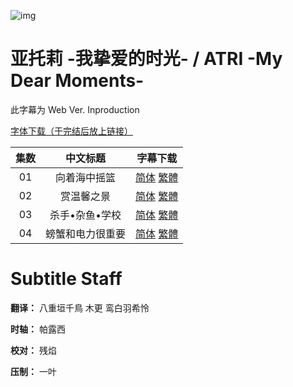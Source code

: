 ![img](https://p.inari.site/kitauji/pigeon/atri.png)

# 亚托莉 -我挚爱的时光- / ATRI -My Dear Moments-

此字幕为 Web Ver. Inproduction

[字体下载（于完结后放上链接）]()

|集数|中文标题|字幕下载|
|:-:|:-:|:-:|
|01|向着海中摇篮|[简体](<[KitaujiSub] ATRI -My Dear Moments- - 01.chs.ass>) [繁體](<[KitaujiSub] ATRI -My Dear Moments- - 01.cht.ass>)|
|02|赏温馨之景|[简体](<[KitaujiSub] ATRI -My Dear Moments- - 02.chs.ass>) [繁體](<[KitaujiSub] ATRI -My Dear Moments- - 02.cht.ass>)|
|03|杀手•杂鱼•学校|[简体](<[KitaujiSub] ATRI -My Dear Moments- - 03.chs.ass>) [繁體](<[KitaujiSub] ATRI -My Dear Moments- - 03.cht.ass>)|
|04|螃蟹和电力很重要|[简体](<[KitaujiSub] ATRI -My Dear Moments- - 04.chs.ass>) [繁體](<[KitaujiSub] ATRI -My Dear Moments- - 04.cht.ass>)|

# Subtitle Staff

**翻译：** 八重垣千鳥  木更  鸾白羽希怜

**时轴：** 帕露西

**校对：** 残焰

**压制：** 一叶
